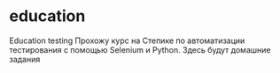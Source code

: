 # education
Education testing
Прохожу курс на Степике по автоматизации тестирования с помощью Selenium и Python.
Здесь будут домашние задания
